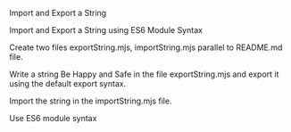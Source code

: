 Import and Export a String

Import and Export a String using ES6 Module Syntax

Create two files exportString.mjs, importString.mjs parallel to README.md file.

Write a string Be Happy and Safe in the file exportString.mjs and export it using the default export syntax.

Import the string in the importString.mjs file.

Use ES6 module syntax